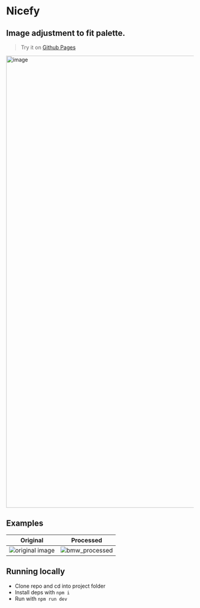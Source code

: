 # Nicefy

## Image adjustment to fit palette.

> Try it on [Github Pages](https://nicejji.github.io/nicefy/)

<img width="1211" alt="image" src="https://user-images.githubusercontent.com/89997671/224581546-7419dc4f-9d35-4374-ba05-925a71cbac59.png">

## Examples

|         Original          |        Processed         |
| :-----------------------------: | :------------------------------------: |
| ![original image](https://user-images.githubusercontent.com/89997671/224581004-e122022b-1517-42b6-b9e3-c05a4f030a15.jpg) | ![bmw_processed](https://user-images.githubusercontent.com/89997671/224581032-046af4e0-f2b8-4c84-84a1-e3c2d852a7ca.png) |

## Running locally

- Clone repo and cd into project folder
- Install deps with `npm i`
- Run with `npm run dev`



